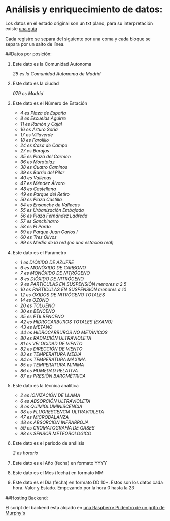 # Análisis y enriquecimiento de datos:

Los datos en el estado original son un txt plano, para su interpretación existe [una guia](http://datos.madrid.es/FWProjects/egob/contenidos/datasets/ficheros/Interprete%20para%20horarios%20tiempo%20real.pdf)

Cada registro se separa del siguiente por una coma y cada bloque se separa por un salto de línea.

##Datos por posición:

1. Este dato es la Comunidad Autonoma 

    *28 es la Comunidad Autonoma de Madrid*

2. Este dato es la ciudad

    *079 es Madrid*

3. Este dato es el Número de Estación

    - *4 es Plaza de España*
    - *8 es Escuelas Aguirre*
    - *11 es Ramón y Cajal*
    - *16 es Arturo Soria*
    - *17 es Villaverde*
    - *18 es Farolillo*
    - *24 es Casa de Campo*
    - *27 es Barajas*
    - *35 es Plaza del Carmen*
    - *36 es Moratalaz*
    - *38 es Cuatro Caminos*
    - *39 es Barrio del Pilar*
    - *40 es Vallecas*
    - *47 es Méndez Álvaro*
    - *48 es Castellana*
    - *49 es Parque del Retiro*
    - *50 es Plaza Castilla*
    - *54 es Ensanche de Vallecas*
    - *55 es Urbanización Embajada*
    - *56 es Plaza Fernández Ladreda*
    - *57 es Sanchinarro*
    - *58 es El Pardo*
    - *59 es Parque Juan Carlos I*
    - *60 es Tres Olivos*
    - *99 es Media de la red (no una estación real)*

4. Este dato es el Parámetro

    - *1 es DIÓXIDO DE AZUFRE*
    - *6 es MONÓXIDO DE CARBONO*
    - *7 es MONÓXIDO DE NITRÓGENO*
    - *8 es DIÓXIDO DE NITRÓGENO*
    - *9 es PARTÍCULAS EN SUSPENSIÓN menores a 2.5*
    - *10 es PARTÍCULAS EN SUSPENSIÓN menores a 10*
    - *12 es ÓXIDOS DE NITRÓGENO TOTALES*
    - *14 es OZONO*
    - *20 es TOLUENO*
    - *30 es BENCENO*
    - *35 es ETILBENCENO*
    - *42 es HIDROCARBUROS TOTALES (EXANO)*
    - *43 es METANO*
    - *44 es HIDROCARBUROS NO METÁNICOS*
    - *80 es RADIACIÓN ULTRAVIOLETA*
    - *81 es VELOCIDAD DE VIENTO*
    - *82 es DIRECCIÓN DE VIENTO*
    - *83 es TEMPERATURA MEDIA*
    - *84 es TEMPERATURA MÁXIMA*
    - *85 es TEMPERATURA MINIMA*
    - *86 es HUMEDAD RELATIVA*
    - *87 es PRESIÓN BAROMÉTRICA* 

5. Este dato es la técnica analítica

    - *2 es IONIZACIÓN DE LLAMA*
    - *6 es ABSORCIÓN ULTRAVIOLETA*
    - *8 es QUIMIOLUMINISCENCIA*
    - *38 es FLUORESCENCIA ULTRAVIOLETA*
    - *47 es MICROBALANZA*
    - *48 es ABSORCIÓN INFRARROJA*
    - *59 es CROMATOGRAFÍA DE GASES*
    - *98 es SENSOR METEOROLOGICO* 

6. Este dato es el periodo de análisis

    *2 es horario*

7. Este dato es el Año (fecha) en formato YYYY
8. Este dato es el Mes (fecha) en formato MM
9. Este dato es el Día (fecha) en formato DD
10+. Estos son los datos cada hora. Valor y Estado. Empezando por la hora 0 hasta la 23

##Hosting Backend:

El script del backend esta alojado en [una Raspberry Pi dentro de un grifo de Murphy's](https://twitter.com/kom_256/status/625895707845771264)